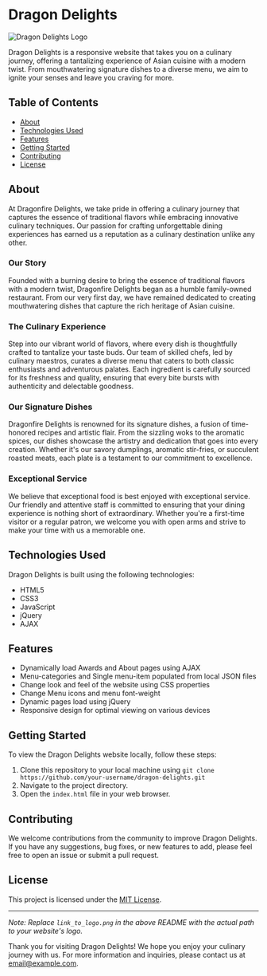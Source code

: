 # Dragon Delights

![Dragon Delights Logo](/Users/SHORYARAJ06/Documents/GitHub/Dragonfire-Delights/images/123.png)

Dragon Delights is a responsive website that takes you on a culinary journey, offering a tantalizing experience of Asian cuisine with a modern twist. From mouthwatering signature dishes to a diverse menu, we aim to ignite your senses and leave you craving for more.

## Table of Contents

- [About](#about)
- [Technologies Used](#technologies-used)
- [Features](#features)
- [Getting Started](#getting-started)
- [Contributing](#contributing)
- [License](#license)

## About

At Dragonfire Delights, we take pride in offering a culinary journey that captures the essence of traditional flavors while embracing innovative culinary techniques. Our passion for crafting unforgettable dining experiences has earned us a reputation as a culinary destination unlike any other.

### Our Story

Founded with a burning desire to bring the essence of traditional flavors with a modern twist, Dragonfire Delights began as a humble family-owned restaurant. From our very first day, we have remained dedicated to creating mouthwatering dishes that capture the rich heritage of Asian cuisine.

### The Culinary Experience

Step into our vibrant world of flavors, where every dish is thoughtfully crafted to tantalize your taste buds. Our team of skilled chefs, led by culinary maestros, curates a diverse menu that caters to both classic enthusiasts and adventurous palates. Each ingredient is carefully sourced for its freshness and quality, ensuring that every bite bursts with authenticity and delectable goodness.

### Our Signature Dishes

Dragonfire Delights is renowned for its signature dishes, a fusion of time-honored recipes and artistic flair. From the sizzling woks to the aromatic spices, our dishes showcase the artistry and dedication that goes into every creation. Whether it's our savory dumplings, aromatic stir-fries, or succulent roasted meats, each plate is a testament to our commitment to excellence.

### Exceptional Service

We believe that exceptional food is best enjoyed with exceptional service. Our friendly and attentive staff is committed to ensuring that your dining experience is nothing short of extraordinary. Whether you're a first-time visitor or a regular patron, we welcome you with open arms and strive to make your time with us a memorable one.

## Technologies Used

Dragon Delights is built using the following technologies:

- HTML5
- CSS3
- JavaScript
- jQuery
- AJAX

## Features

- Dynamically load Awards and About pages using AJAX
- Menu-categories and Single menu-item populated from local JSON files
- Change look and feel of the website using CSS properties
- Change Menu icons and menu font-weight
- Dynamic pages load using jQuery
- Responsive design for optimal viewing on various devices

## Getting Started

To view the Dragon Delights website locally, follow these steps:

1. Clone this repository to your local machine using `git clone https://github.com/your-username/dragon-delights.git`
2. Navigate to the project directory.
3. Open the `index.html` file in your web browser.

## Contributing

We welcome contributions from the community to improve Dragon Delights. If you have any suggestions, bug fixes, or new features to add, please feel free to open an issue or submit a pull request.

## License

This project is licensed under the [MIT License](LICENSE).

---

*Note: Replace `link_to_logo.png` in the above README with the actual path to your website's logo.*

Thank you for visiting Dragon Delights! We hope you enjoy your culinary journey with us. For more information and inquiries, please contact us at [email@example.com](mailto:email@example.com).

